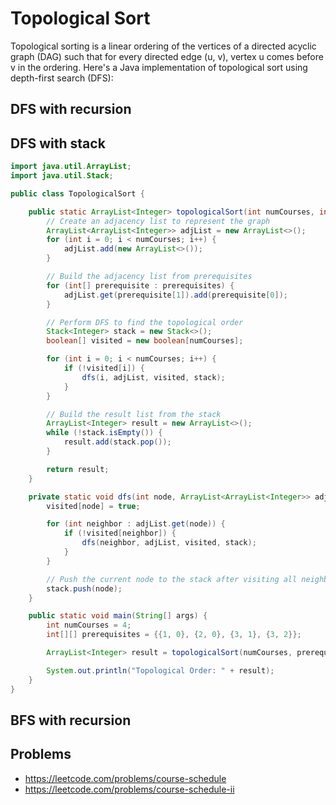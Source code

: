 # Topological Sort

Topological sorting is a linear ordering of the vertices of a directed acyclic graph (DAG) such that for every directed edge (u, v), vertex u comes before v in the ordering. Here's a Java implementation of topological sort using depth-first search (DFS):

## DFS with recursion
## DFS with stack

```java
import java.util.ArrayList;
import java.util.Stack;

public class TopologicalSort {

    public static ArrayList<Integer> topologicalSort(int numCourses, int[][] prerequisites) {
        // Create an adjacency list to represent the graph
        ArrayList<ArrayList<Integer>> adjList = new ArrayList<>();
        for (int i = 0; i < numCourses; i++) {
            adjList.add(new ArrayList<>());
        }

        // Build the adjacency list from prerequisites
        for (int[] prerequisite : prerequisites) {
            adjList.get(prerequisite[1]).add(prerequisite[0]);
        }

        // Perform DFS to find the topological order
        Stack<Integer> stack = new Stack<>();
        boolean[] visited = new boolean[numCourses];

        for (int i = 0; i < numCourses; i++) {
            if (!visited[i]) {
                dfs(i, adjList, visited, stack);
            }
        }

        // Build the result list from the stack
        ArrayList<Integer> result = new ArrayList<>();
        while (!stack.isEmpty()) {
            result.add(stack.pop());
        }

        return result;
    }

    private static void dfs(int node, ArrayList<ArrayList<Integer>> adjList, boolean[] visited, Stack<Integer> stack) {
        visited[node] = true;

        for (int neighbor : adjList.get(node)) {
            if (!visited[neighbor]) {
                dfs(neighbor, adjList, visited, stack);
            }
        }

        // Push the current node to the stack after visiting all neighbors
        stack.push(node);
    }

    public static void main(String[] args) {
        int numCourses = 4;
        int[][] prerequisites = {{1, 0}, {2, 0}, {3, 1}, {3, 2}};

        ArrayList<Integer> result = topologicalSort(numCourses, prerequisites);

        System.out.println("Topological Order: " + result);
    }
}
```

## BFS with recursion

## Problems
- https://leetcode.com/problems/course-schedule
- https://leetcode.com/problems/course-schedule-ii
